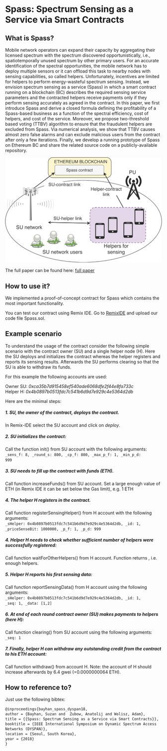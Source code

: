 Spass: Spectrum Sensing as a Service via Smart Contracts
===============================

## What is Spass?

Mobile network operators can expand their capacity by aggregating their licensed spectrum with the spectrum discovered opportunistically, i.e., spatiotemporally unused spectrum by other primary users. For an accurate identification of the spectral opportunities, the mobile network has to deploy multiple sensors or it can offload this task to nearby nodes with sensing capabilities,
so called helpers. Unfortunately, incentives are limited for helpers to perform energy-wasteful spectrum sensing. Instead, we envision spectrum sensing as a service (Spass) in which a smart
contract running on a blockchain (BC) describes the required sensing service parameters and the contracted helpers receive payments only if they perform sensing accurately as agreed in
the contract. In this paper, we first introduce Spass and derive a closed formula defining the profitability of a Spass-based business as a function of the spectral efficiency, cost of helpers, and
cost of the service. Moreover, we propose two-threshold based voting (TTBV) algorithm to ensure that the fraudulent helpers are excluded from Spass. Via numerical analysis, we show that
TTBV causes almost zero false alarms and can exclude malicious users from the contract after only a few iterations. Finally, we develop a running prototype of Spass on Ethereum BC and share
the related source code on a publicly-available repository.

![Spass system model](images/SmartContract_SysModel.jpg "Spass system model: SU network is interested in accessing the primary user's band opportunistically to serve its users. Helpers are the nodes offering sensing service. The agreement and transactions are processed through the smart contract defined in Ethereum blockchain.")

The full paper can be found here:
[full paper](https://www2.informatik.hu-berlin.de/~zubow/ "Full paper")

## How to use it?

We implemented a proof-of-concept contract for Spass which contains the most important functionality.

You can test our contract using Remix IDE. Go to [RemixIDE](https://remix.ethereum.org "RemixIDE") and upload our code file Spass.sol.

## Example scenario

To understand the usage of the contract consider the following simple scenario with the contract owner (SU) and a single helper node (H). Here the SU deploys and initializes the contract whereas the helper registers and reports its sensing results. Afterwards the SU performs clearing so that the SU is able to withdraw its funds.

For this example the following accounts are used:

Owner SU: *0xca35b7d915458ef540ade6068dfe2f44e8fa733c*  
Helper H: *0x4b0897b0513fdc7c541b6d9d7e929c4e5364d2db*

Here are the minimal steps:

##### 1. SU, the owner of the contract, deploys the contract.
In Remix-IDE select the SU account and click on *deploy*.

##### 2. SU initializes the contract:
Call the function init() from SU account with the following arguments:  
<code>_sens_f: 8, _round_s: 800, _cp_f: 800, _max_p_f: 1, _min_p_d: 999</code>

##### 3. SU needs to fill up the contract with funds (ETH).
Call function increaseFunds() from SU account. Set a large enough value of ETH (in Remix IDE it can be set below the Gas limit), e.g. 1 ETH

##### 4. The helper H registers in the contract.
Call function registerSensingHelper() from H account with the following arguments:  
<code>_sHelper: 0x4b0897b0513fdc7c541b6d9d7e929c4e5364d2db, _id: 1, _priceSenseBit: 1000000, _p_f: 1, _p_d: 999</code>

##### 4. Helper H needs to check whether sufficient number of helpers were successfully registered:
Call function waitForOtherHelpers() from H account. Function returns <false>, i.e. enough helpers.

##### 5. Helper H reports his first sensing data:
Call function reportSensingData() from H account using the following arguments:  
<code>_sHelper: 0x4b0897b0513fdc7c541b6d9d7e929c4e5364d2db, _id: 1, _seq: 1, _data: [1,2]</code>

##### 6. At end of each round contract owner (SU) makes payments to helpers (here H):
Call function clearing() from SU account using the following arguments:  
<code>_seq: 1</code>

##### 7. Finally, helper H can withdraw any outstanding credit from the contract to his ETH account:
Call function withdraw() from account H.
Note: the account of H should increase afterwards by 6.4 gwei (=0.0000000064 ETH).


## How to reference to?

Just use the following bibtex:

    @inproceedings{bayhan_spass_dyspan18,
    author = {Bayhan, Suzan and  Zubow, Anatolij and Wolisz, Adam},
    title = {{Spass: Spectrum Sensing as a Service via Smart Contracts}},
    booktitle = {IEEE International Symposium on Dynamic Spectrum Access Networks (DYSPAN)},
    location = {Seoul, South Korea},
    year = {2018} 
    }
